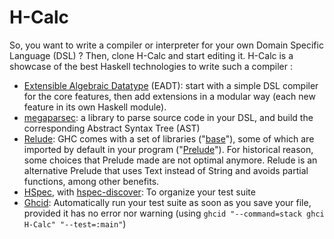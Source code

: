 # H-Calc
So, you want to write a compiler or interpreter for your own Domain Specific Language (DSL) ?  Then, clone H-Calc and start editing it.  H-Calc is a showcase of the best Haskell technologies to write such a compiler :

- [Extensible Algebraic Datatype](http://hsyl20.fr/home/posts/2018-05-22-extensible-adt.html) (EADT): start with a simple DSL compiler for the core features, then add extensions in a modular way (each new feature in its own Haskell module).
- [megaparsec](http://hackage.haskell.org/package/megaparsec): a library to parse source code in your DSL, and build the corresponding Abstract Syntax Tree (AST)
- [Relude](http://hackage.haskell.org/package/relude): GHC comes with a set of libraries ("[base](http://hackage.haskell.org/package/base)"), some of which are imported by default in your program ("[Prelude](http://hackage.haskell.org/package/base-4.12.0.0/docs/Prelude.html)").  For historical reason, some choices that Prelude made are not optimal anymore.  Relude is an alternative Prelude that uses Text instead of String and avoids partial functions, among other benefits.
- [HSpec](http://hackage.haskell.org/package/hspec), with [hspec-discover](http://hackage.haskell.org/package/hspec-discover): To organize your test suite
- [Ghcid](https://github.com/ndmitchell/ghcid): Automatically run your test suite as soon as you save your file, provided it has no error nor warning (using `ghcid "--command=stack ghci H-Calc" "--test=:main"`)